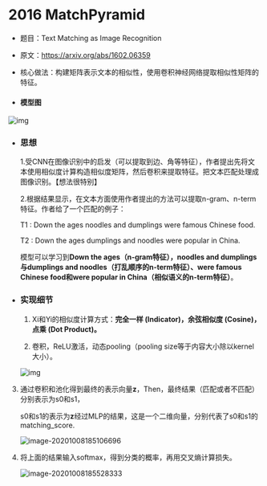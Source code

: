 # 2016 MatchPyramid

+ 题目：Text Matching as Image Recognition

+ 原文：https://arxiv.org/abs/1602.06359
+ 核心做法：构建矩阵表示文本的相似性，使用卷积神经网络提取相似性矩阵的特征。

+ #### 模型图

![img](D:\Dev\typoraspace\notes\NLP\Text_Matching\2016MatchPyramid\imgs\MatchPyramid模型图.png)



+ ### 思想

  1.受CNN在图像识别中的启发（可以提取到边、角等特征），作者提出先将文本使用相似度计算构造相似度矩阵，然后卷积来提取特征。把文本匹配处理成图像识别。【想法很特别】

  2.根据结果显示，在文本方面使用作者提出的方法可以提取n-gram、n-term特征。作者给了一个匹配的例子：

  T1 : Down the ages noodles and dumplings were famous Chinese food.

  T2 : Down the ages dumplings and noodles were popular in China.

  模型可以学习到**Down the ages（n-gram特征），noodles and dumplings与dumplings and noodles（打乱顺序的n-term特征）、were famous Chinese food和were popular in China（相似语义的n-term特征）**。
  

  
+ ### 实现细节

  1. Xi和Yi的相似度计算方式：**完全一样 (Indicator)，余弦相似度 (Cosine)，点乘 (Dot Product)。**

  2. 卷积，ReLU激活，动态pooling（pooling size等于内容大小除以kernel大小）。

  ![img](D:\Dev\typoraspace\notes\NLP\Text_Matching\2016MatchPyramid\imgs\卷积计算图.png)

3. 通过卷积和池化得到最终的表示向量**z**，Then，最终结果（匹配或者不匹配）分别表示为s0和s1，

   s0和s1的表示为**z**经过MLP的结果，这是一个二维向量，分别代表了s0和s1的matching_score.

   ![image-20201008185106696](D:\Dev\typoraspace\notes\NLP\Text_Matching\2016MatchPyramid\imgs\matching_score.png)

4. 将上面的结果输入softmax，得到分类的概率，再用交叉熵计算损失。

   ![image-20201008185528333](D:\Dev\typoraspace\notes\NLP\Text_Matching\2016MatchPyramid\imgs\概率和优化目标.png)

